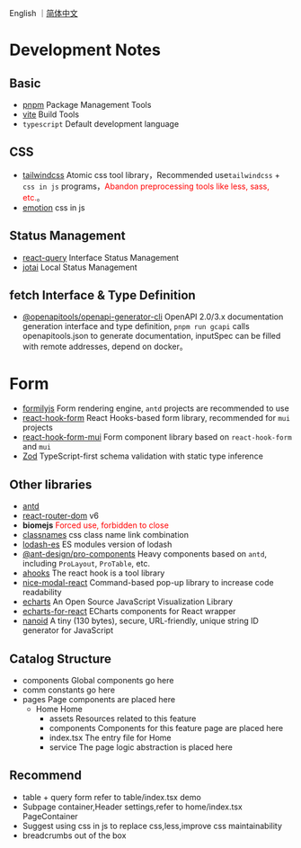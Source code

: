 English ｜[简体中文](./README.zh-cn.md)

# Development Notes

## Basic

- [pnpm](https://pnpm.io/zh/) Package Management Tools
- [vite](https://vitejs.dev/) Build Tools
- `typescript` Default development language

## CSS

- [tailwindcss](https://tailwindcss.com/) Atomic css tool library，Recommended use`tailwindcss` + `css in js` programs，<font style="color:red" >Abandon preprocessing tools like less, sass, etc.</font>。
- [emotion](https://emotion.sh/docs/introduction) css in js

## Status Management

- [react-query](https://react-query.tanstack.com/) Interface Status Management
- [jotai](https://jotai.org/) Local Status Management

## fetch Interface & Type Definition

- [@openapitools/openapi-generator-cli](https://openapi-generator.tech/) OpenAPI 2.0/3.x documentation generation interface and type definition, `pnpm run gcapi` calls openapitools.json to generate documentation, inputSpec can be filled with remote addresses, depend on docker。

# Form

- [formilyjs](https://formilyjs.org/zh-CN) Form rendering engine, `antd` projects are recommended to use
- [react-hook-form](https://react-hook-form.com/) React Hooks-based form library, recommended for `mui` projects
- [react-hook-form-mui](https://github.com/dohomi/react-hook-form-mui) Form component library based on `react-hook-form` and `mui`
- [Zod](https://github.com/colinhacks/zod) TypeScript-first schema validation with static type inference

## Other libraries

- [antd](https://ant.design)
- [react-router-dom](https://reactrouter.com/web/guides/quick-start) v6
- **biomejs** <font style="color:red" >Forced use, forbidden to close</font>
- [classnames](https://github.com/JedWatson/classnames) css class name link combination
- [lodash-es](https://lodash.com/docs/) ES modules version of lodash
- [@ant-design/pro-components](https://procomponents.ant.design/components) Heavy components based on `antd`, including `ProLayout`, `ProTable`, etc.
- [ahooks](https://ahooks.js.org/zh-CN/) The react hook is a tool library
- [nice-modal-react](@ebay/nice-modal-react) Command-based pop-up library to increase code readability
- [echarts](https://github.com/apache/echarts) An Open Source JavaScript Visualization Library
- [echarts-for-react](https://github.com/hustcc/echarts-for-react) ECharts components for React wrapper
- [nanoid](https://github.com/ai/nanoid) A tiny (130 bytes), secure, URL-friendly, unique string ID generator for JavaScript

## Catalog Structure

- components Global components go here
- comm constants go here
- pages Page components are placed here
  - Home Home
    - assets Resources related to this feature
    - components Components for this feature page are placed here
    - index.tsx The entry file for Home
    - service The page logic abstraction is placed here

## Recommend

- table + query form refer to table/index.tsx demo
- Subpage container,Header settings,refer to home/index.tsx PageContainer
- Suggest using css in js to replace css,less,improve css maintainability
- breadcrumbs out of the box

